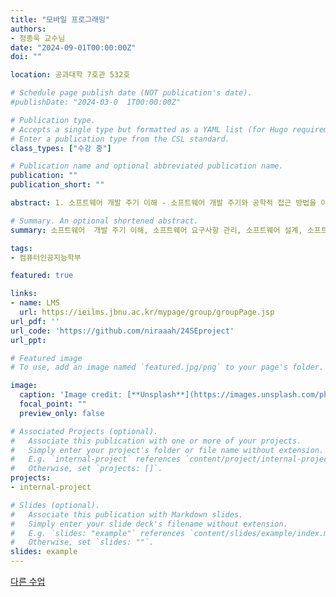 ```yaml
---
title: "모바일 프로그래밍"
authors:
- 정종욱 교수님
date: "2024-09-01T00:00:00Z"
doi: ""

location: 공과대학 7호관 532호

# Schedule page publish date (NOT publication's date).
#publishDate: "2024-03-0  1T00:00:00Z"

# Publication type.
# Accepts a single type but formatted as a YAML list (for Hugo requirements).
# Enter a publication type from the CSL standard.
class_types: ["수강 중"]

# Publication name and optional abbreviated publication name.
publication: ""
publication_short: ""

abstract: 1. 소프트웨어 개발 주기 이해 - 소프트웨어 개발 주기와 공학적 접근 방법을 이해하고, 요구사항 분석, 설계, 구현, 테스트, 배포 및 유지보수 단계를 포괄적으로 학습한다. 2. 소프트웨어 요구사항 관리 - 요구사항의 수집, 분석, 문서화, 추적 및 관리 기법을 학습하여 효율적이고 명확한 요구사항 정의의 중요성을 이해하고 실제 프로젝트에 적용한다. 3. 소프트웨어 설계 기술 - 소프트웨어 설계의 다양한 기법과 원칙에 대해 학습하고, 소프트웨어 아키텍처의 중요성과 올바른 설계 결정이 전체 개발 프로세스에 미치는 영향을 이해한다. 4. 소프트웨어 테스트 - 테스트 기법, 테스트 케이스 작성, 오류 추적 및 수정 등 소프트웨어 품질 향상을 위한 테스트 기법과 전략을 배우고, 실제 프로젝트에서 테스트 수행 능력을 향상시킨다. 5. 소프트웨어 프로젝트 관리 - 프로젝트 계획, 일정 관리, 리스크 관리, 팀 협업 등 소프트웨어 프로젝트 관리 기술을 습득하여 프로젝트의 성공적인 완수를 목표로 한다. 6. 실무적인 소프트웨어 프로젝트 경험 - 수강생들은 팀 프로젝트를 통해 실제 소프트웨어 개발 경험을 쌓고, 현업에서 요구되는 협업 능력과 문제 해결 능력을 향상시킨다.

# Summary. An optional shortened abstract.
summary: 소프트웨어  개발 주기 이해, 소프트웨어 요구사항 관리, 소프트웨어 설계, 소프트웨어 테스트, 소프트웨어 프로젝트 관리에 대해 배우고 실무적인 소프트웨어 프로젝트를 경험한다.

tags:
- 컴퓨터인공지능학부

featured: true

links:
- name: LMS
  url: https://ieilms.jbnu.ac.kr/mypage/group/groupPage.jsp
url_pdf: ''
url_code: 'https://github.com/niraaah/24SEproject'
url_ppt:

# Featured image
# To use, add an image named `featured.jpg/png` to your page's folder.

image:
  caption: 'Image credit: [**Unsplash**](https://images.unsplash.com/photo-1581090698603-a8a626ffdc14?q=80&w=2670&auto=format&fit=crop&ixlib=rb-4.0.3&ixid=M3wxMjA3fDB8MHxwaG90by1wYWdlfHx8fGVufDB8fHx8fA%3D%3D)'
  focal_point: ""
  preview_only: false

# Associated Projects (optional).
#   Associate this publication with one or more of your projects.
#   Simply enter your project's folder or file name without extension.
#   E.g. `internal-project` references `content/project/internal-project/index.md`.
#   Otherwise, set `projects: []`.
projects:
- internal-project

# Slides (optional).
#   Associate this publication with Markdown slides.
#   Simply enter your slide deck's filename without extension.
#   E.g. `slides: "example"` references `content/slides/example/index.md`.
#   Otherwise, set `slides: ""`.
slides: example
---
```


[다른 수업](/publication/softw/) 
